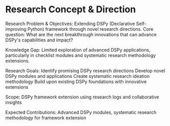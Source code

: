# Research Concept & Direction

Research Problem & Objectives:
Extending DSPy (Declarative Self-improving Python) framework through novel research directions. Core question: What are the next breakthrough innovations that can advance DSPy's capabilities and impact?

Knowledge Gap:
Limited exploration of advanced DSPy applications, particularly in checklist modules and systematic research methodology extensions.

Research Goals:
Identify promising DSPy research directions
Develop novel DSPy modules and applications
Create systematic research ideation methodology
Build upon existing DSPy foundations with innovative extensions

Scope: DSPy framework extension using research logs and collaborative insights

Expected Contributions: Advanced DSPy modules, systematic research methodology for framework extension